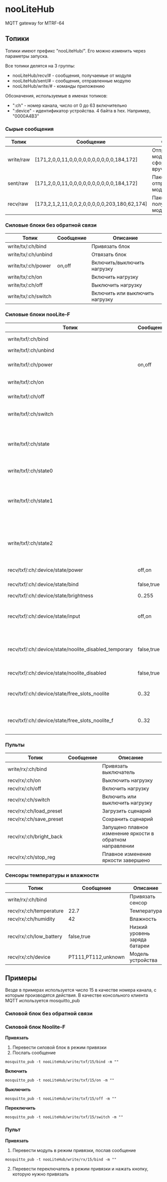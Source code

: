 # nooLiteHub
MQTT gateway for MTRF-64 

## Топики

Топики имеют префикс "nooLiteHub/". Его можно изменить через параметры запуска. 

Все топики делятся на 3 группы: 
* nooLiteHub/recv/# - сообщения, получаемые от модуля
* nooLiteHub/sent/# - сообщения, отправленные модулю
* nooLiteHub/write/# - команды приложению

Обозначения, используемые в именах топиков:
* ":ch" - номер канала, число от 0 до 63 включительно
* ":device" - идентификатор устройства. 4 байта в hex. Например, "0000A4B3"

### Сырые сообщения

Топик | Сообщение | Описание
------------ | ------------- | ------
write/raw | [171,2,0,0,11,0,0,0,0,0,0,0,0,0,0,184,172] | Отправить модулю пакет, сформированный вручную
sent/raw | [171,2,0,0,11,0,0,0,0,0,0,0,0,0,0,184,172] | Пакет, отправленный модулю
recv/raw | [173,2,1,2,11,0,0,2,0,0,0,0,0,203,180,62,174] | Пакет, полученный от модуля 


### Силовые блоки без обратной связи

Топик | Сообщение | Описание
------------ | ------------- | ------
write/tx/:ch/bind |  | Привязать блок
write/tx/:ch/unbind |  | Отвязать блок
write/tx/:ch/power | on,off | Включить/выключить нагрузку
write/tx/:ch/on |  | Включить нагрузку
write/tx/:ch/off |  | Выключить нагрузку
write/tx/:ch/switch |  | Включить или выключить нагрузку


### Силовые блоки nooLite-F

Топик | Сообщение | Описание
------------ | ------------- | ------
write/txf/:ch/bind |  | Привязать модуль
write/txf/:ch/unbind |  | Отвязать модуль
write/txf/:ch/power | on,off | Включить/выключить нагрузку
write/txf/:ch/on |  | Включить нагрузку
write/txf/:ch/off |  | Выключить нагрузку
write/txf/:ch/switch |  | Включить или выключить нагрузку
write/txf/:ch/state |  | Запросить текущее состояние блока (включен, яркость, режим привязки)
write/txf/:ch/state0 |  | То же самое что write/txf/:ch/state
write/txf/:ch/state1 |  | Запросить текущее состояние (дополнительный вход, прием обычного nooLite)
write/txf/:ch/state2 |  | Запросить текущее состояние (количество свободных ячеек для привязки)
recv/txf/:ch/:device/state/power | off,on | Блок включен/выключен
recv/txf/:ch/:device/state/bind | false,true | Включен режим привязки
recv/txf/:ch/:device/state/brightness | 0..255 | Яркость
recv/txf/:ch/:device/state/input | off,on | Состояние дополнительного входа блока (off - разомкнут, on - замкнут)
recv/txf/:ch/:device/state/noolite_disabled_temporary | false,true | Прием nooLite временно запрещен (до перезапуска блока)
recv/txf/:ch/:device/state/noolite_disabled | false,true | Прием nooLite запрещен
recv/txf/:ch/:device/state/free_slots_noolite | 0..32 | Количество свободных ячеек для привязки nooLite
recv/txf/:ch/:device/state/free_slots_noolite_f | 0..32 | Количество свободных ячеек для привязки nooLite-F


### Пульты

Топик | Сообщение | Описание
------------ | ------------- | ------
write/rx/:ch/bind |  | Привязать выключатель
recv/rx/:ch/on | | Выключить нагрузку
recv/rx/:ch/off | | Включить нагрузку
recv/rx/:ch/switch | | Включить или выключить нагрузку
recv/rx/:ch/load_preset | | Загрузить сценарий
recv/rx/:ch/save_preset | | Сохранить сценарий
recv/rx/:ch/bright_back | | Запущено плавное изменение яркости в обратном направлении
recv/rx/:ch/stop_reg |  | Плавное изменение яркости завершено

### Сенсоры температуры и влажности

Топик | Сообщение | Описание
------------ | ------------- | ------
write/rx/:ch/bind |  | Привязать сенсор
recv/rx/:ch/temperature | 22.7 | Температура
recv/rx/:ch/humidity | 42 | Влажность
recv/rx/:ch/low_battery | false,true | Низкий уровень заряда батареи
recv/rx/:ch/device | PT111,PT112,unknown | Модель устройства

## Примеры

Везде в примерах используется число 15 в качестве номера канала, с которым производятся действия. В качестве консольного клиента MQTT используется mosquitto_pub

### Cиловой блок без обратной связи

### Силовой блок Noolite-F

**Привязать**
1. Перевести силовой блок в режим привязки
2. Послать сообщение
```
mosquitto_pub -t nooLiteHub/write/txf/15/bind -m ""
```

**Включить**
```
mosquitto_pub -t nooLiteHub/write/txf/15/on -m ""
```

**Выключить**
```
mosquitto_pub -t nooLiteHub/write/txf/15/off -m ""
```

**Переключить**
```
mosquitto_pub -t nooLiteHub/write/txf/15/switch -m ""
```

### Пульт

**Привязать**
1. Перевести модуль в режим привязки, послав сообщение
```
mosquitto_pub -t nooLiteHub/write/rx/15/bind -m ""
```
2. Перевести переключатель в режим привязки и нажать кнопку, которую нужно привязать
